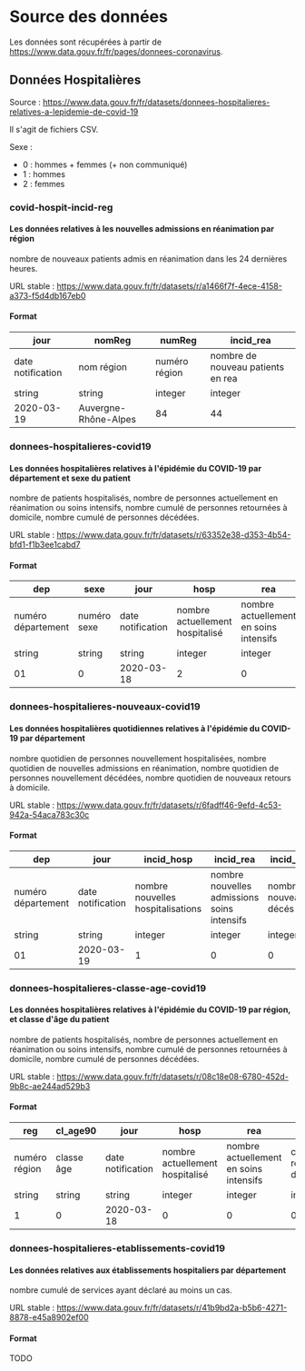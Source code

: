 # Source des données

Les données sont récupérées à partir
de <https://www.data.gouv.fr/fr/pages/donnees-coronavirus>.

## Données Hospitalières

Source : <https://www.data.gouv.fr/fr/datasets/donnees-hospitalieres-relatives-a-lepidemie-de-covid-19>

Il s'agit de fichiers CSV.

Sexe : 
 * 0 : hommes + femmes (+ non communiqué)
 * 1 : hommes
 * 2 : femmes

### covid-hospit-incid-reg

#### Les données relatives à les nouvelles admissions en réanimation par région

nombre de nouveaux patients admis en réanimation dans les 24 dernières heures.

URL stable : https://www.data.gouv.fr/fr/datasets/r/a1466f7f-4ece-4158-a373-f5d4db167eb0

#### Format

| jour | nomReg | numReg | incid_rea
| --- | --- | --- | ---
| date notification | nom région | numéro région | nombre de nouveau patients en rea
| string | string | integer | integer
| 2020-03-19 | Auvergne-Rhône-Alpes | 84 |44

### donnees-hospitalieres-covid19

#### Les données hospitalières relatives à l'épidémie du COVID-19 par département et sexe du patient

nombre de patients hospitalisés, nombre de personnes actuellement en réanimation ou soins
intensifs, nombre cumulé de personnes retournées à domicile, nombre cumulé de personnes
décédées.

URL stable : https://www.data.gouv.fr/fr/datasets/r/63352e38-d353-4b54-bfd1-f1b3ee1cabd7

#### Format

| dep | sexe | jour | hosp | rea | rad | dc
| --- | --- | --- | --- | --- | --- | ---
| numéro département | numéro sexe | date notification | nombre actuellement hospitalisé | nombre actuellement en soins intensifs | cumul retour à domicile | cumul décés hôpital
| string | string | string | integer | integer | integer | integer
| 01 | 0 | 2020-03-18 | 2 | 0 | 1 | 0

### donnees-hospitalieres-nouveaux-covid19

#### Les données hospitalières quotidiennes relatives à l'épidémie du COVID-19 par département

nombre quotidien de personnes nouvellement hospitalisées, nombre quotidien de nouvelles
admissions en réanimation, nombre quotidien de personnes nouvellement décédées, nombre
quotidien de nouveaux retours à domicile.

URL stable : https://www.data.gouv.fr/fr/datasets/r/6fadff46-9efd-4c53-942a-54aca783c30c

#### Format

| dep | jour | incid_hosp | incid_rea | incid_dc | incid_rad
| --- | --- | --- | --- | --- | ---
| numéro département | date notification | nombre nouvelles hospitalisations | nombre nouvelles admissions soins intensifs | nombre nouveaux décés | nombre nouveaux retour à domicile
| string | string | integer | integer | integer | integer
| 01 | 2020-03-19 | 1 | 0 | 0 | 0

### donnees-hospitalieres-classe-age-covid19

#### Les données hospitalières relatives à l'épidémie du COVID-19 par région, et classe d'âge du patient

nombre de patients hospitalisés, nombre de personnes actuellement en réanimation ou soins
intensifs, nombre cumulé de personnes retournées à domicile, nombre cumulé de personnes
décédées.

URL stable : https://www.data.gouv.fr/fr/datasets/r/08c18e08-6780-452d-9b8c-ae244ad529b3

#### Format

| reg | cl_age90 | jour | hosp | rea | rad | dc
| --- | --- | --- | --- | --- | --- | ---
| numéro région | classe âge | date notification | nombre actuellement hospitalisé | nombre actuellement en soins intensifs | cumul retour à domicile | cumul décés hôpital
| string | string | string | integer| integer| integer| integer
| 1 | 0 | 2020-03-18 | 0 | 0 | 0 | 0

### donnees-hospitalieres-etablissements-covid19

#### Les données relatives aux établissements hospitaliers par département

nombre cumulé de services ayant déclaré au moins un cas.

URL stable : https://www.data.gouv.fr/fr/datasets/r/41b9bd2a-b5b6-4271-8878-e45a8902ef00

#### Format

TODO



